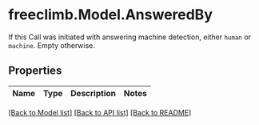 # freeclimb.Model.AnsweredBy
If this Call was initiated with answering machine detection, either `human` or `machine`. Empty otherwise.

## Properties

Name | Type | Description | Notes
------------ | ------------- | ------------- | -------------

[[Back to Model list]](../README.md#documentation-for-models) [[Back to API list]](../README.md#documentation-for-api-endpoints) [[Back to README]](../README.md)

